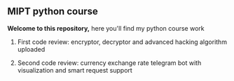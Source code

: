 ## MIPT python course

**Welcome to this repository,** here you'll find my python course work


1. First code review: encryptor, decryptor and advanced hacking algorithm uploaded


2. Second code review: currency exchange rate telegram bot with visualization and smart request support
